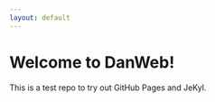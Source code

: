```yaml
---
layout: default
---
```


Welcome to DanWeb!
=================================

This is a test repo to try out GitHub Pages and JeKyl.

